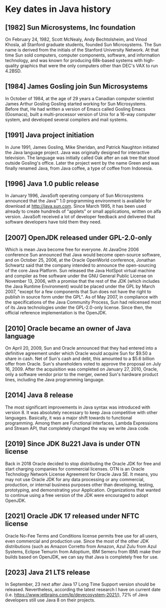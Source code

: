 # Key dates in Java history

## [1982] Sun Microsystems, Inc foundation
On February 24, 1982, Scott McNealy, Andy Bechtolsheim, and Vinod Khosla, all Stanford graduate students, founded Sun Microsystems. 
The Sun name is derived from the initials of the Stanford University Network. 
At that time Sun sold computers, computer components, software, and information technology, and was known for producing 68k-based systems with high-quality graphics that were the only computers other than DEC's VAX to run 4.2BSD.

## [1984] James Gosling join Sun Microsystems
In October of 1984, at the age of 29 years a Canadian computer scientist James Arthur Gosling Gosling started working for Sun Microsystems.
Before that, He had written a version of Emacs called Gosling Emacs (Gosmacs), built a multi-processor version of Unix for a 16-way computer system, and developed several compilers and mail systems.

## [1991] Java project initiation
In June 1991, James Gosling, Mike Sheridan, and Patrick Naughton initiated the Java language project. 
Java was originally designed for interactive television. 
The language was initially called Oak after an oak tree that stood outside Gosling's office. 
Later the project went by the name Green and was finally renamed Java, from Java coffee, a type of coffee from Indonesia.

## [1996] Java 1.0 public release
In January 1996, JavaSoft operating company of Sun Microsystems announced that the Java™ 1.0 programming environment is available for download at http://java.sun.com.
Since March 1995, it has been used already to create hundreds of "applets" or small applications, written on alfa version. 
JavaSoft received a lot of developer feedback and delivered that software developers have told them they need.

## [2007] OpenJDK released under GPL-2.0-only
Which is mean Java become free for everyone.
At JavaOne 2006 conference Sun announced that Java would become open-source software, and on October 25, 2006, at the Oracle OpenWorld conference, 
Jonathan Schwartz said that the company intended to announce the open-sourcing of the core Java Platform.
Sun released the Java HotSpot virtual machine and compiler as free software under the GNU General Public License on November 13, 2006, 
with a promise that the rest of the JDK (which includes the Java Runtime Environment) would be placed under the GPL by March 2007, 
"except for a few components that Sun does not have the right to publish in source form under the GPL".
As of May 2007, in compliance with the specifications of the Java Community Process, Sun had relicensed most of its Java technologies under the GPL-2.0-only license. 
Since then, the official reference implementation is the OpenJDK.

## [2010] Oracle became an owner of Java language
On April 20, 2009, Sun and Oracle announced that they had entered into a definitive agreement under which Oracle would acquire Sun for $9.50 a share in cash.
Net of Sun's cash and debt, this amounted to a $5.6 billion offer from Oracle. Sun's shareholders voted to approve the proposal on July 16, 2009. 
After the acquisition was completed on January 27, 2010, Oracle, only a software vendor prior to the merger, owned Sun's hardware product lines, including the Java programming language.

## [2014] Java 8 release
The most significant improvements in Java syntax was introduced with version 8. It was absolutely necessary to keep Java competitive with other languages.
Basically, it was a major shift towards to functional programming. 
Among them are Functional interfaces, Lambda Expressions and Stream API, that completely changed the way we write Java code. 

## [2019] Since JDK 8u221 Java is under OTN license
Back in 2018 Oracle decided to stop distributing the Oracle JDK for free and start charging companies for commercial licenses. 
OTN is an Oracle Technology Network License Agreement for Oracle Java SE. 
It means, you may not use Oracle JDK for any data processing or any commercial, production, or internal business purposes other than 
developing, testing, prototyping, and demonstrating your Application.
Organizations that wanted to continue using a free version of the JDK were encouraged to adopt OpenJDK.

## [2021] Oracle JDK 17 released under NFTC license
Oracle No-Fee Terms and Conditions license permits free use for all users, even commercial and production use.
Since the most of the other JDK distributions (such as Amazon Corretto from Amazon, Azul Zulu from Azul Systems, Eclipse Temurin from Adoptium, IBM Semeru from IBM) 
make their builds based on OpenJDK, we can say that Java is completely free for use.

## [2023] Java 21 LTS release
In September, 23 next after Java 17 Long Time Support version should be released. Nevertheless, according the latest research I have on current date (i.e. https://www.jetbrains.com/lp/devecosystem-2021/),
72% of Java developers still use Java 8 on their projects.

